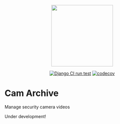 <p align="center"><img src="medic/static/img/cam_arch.svg" width=200em alt="" /></p>

<div align="center">

[![Django CI run test](https://github.com/christianwgd/cam-archive/actions/workflows/django-test.yml/badge.svg)](https://github.com/christianwgd/cam-archive/actions/workflows/django-test.yml)
[![codecov](https://codecov.io/gh/christianwgd/cam-archive/graph/badge.svg?token=AiqR03etde)](https://codecov.io/gh/christianwgd/cam-archive)

</div>


# Cam Archive

Manage security camera videos

Under development!
